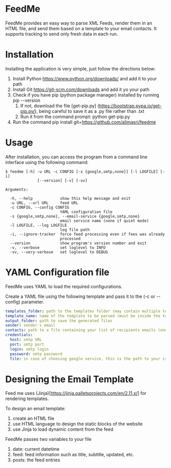 # FeedMe

FeedMe provides an easy way to parse XML Feeds, render them in an HTML file, and send them based on a template to your email contacts.
 It supports tracking to send only fresh data in each run.

# Installation

Installing the application is very simple, just follow the directions below:

1. Install Python https://www.python.org/downloads/ and add it to your path
1. Install Git https://git-scm.com/downloads and add it yo your path
1. Check if you have pip (python package manager) installed by running pip --version
    1. If not, download the file [get-pip.py] (https://bootstrap.pypa.io/get-pip.py/), being careful to save it as a .py file rather than .txt
    1. Run it from the command prompt: python get-pip.py
1. Run the command pip install git+https://github.com/alimasri/feedme

# Usage

After installation, you can access the program from a command line interface using the following command:

```
$ feedme [-h] -u URL -c CONFIG [-s {google,smtp,none}] [-l LOGFILE] [-i]
              [--version] [-v] [-vv]

Arguments:

  -h, --help            show this help message and exit
  -u URL, --url URL     feed URL
  -c CONFIG, --config CONFIG
                        YAML configuration file
  -s {google,smtp,none}, --email-service {google,smtp,none}
                        email service name (none if quiet mode)
  -l LOGFILE, --log LOGFILE
                        log file path
  -i, --ignore-tracker  force feed processing even if fees was already
                        processed
  --version             show program's version number and exit
  -v, --verbose         set loglevel to INFO
  -vv, --very-verbose   set loglevel to DEBUG
```

# YAML Configuration file

FeedMe uses YAML to load the required configurations.

Create a YAML file using the following template and pass it to the (-c or --config) parameter.

```yaml
templates_folder: path to the templates folder (may contain multiple templates)
template_name: name of the template to be parsed (must be inside the templates folder)
output_folder: path to save the generated files
sender: sender's email
contacts: path to a file containing your list of recipients emails (one email per line)
credentials:
  host: smtp URL
  port: smtp port
  login: smtp login
  password: smtp password
  file: in case of choosing google service, this is the path to your credentials.json file [more info](https://developers.google.com/gmail/api/quickstart/python)
```

# Designing the Email Template

Feed me uses (Jinja)[https://jinja.palletsprojects.com/en/2.11.x/] for rendering templates.

To design an email template:

1. create an HTML file
1. use HTML language to design the static blocks of the website
1. use Jinja to load dynamic content from the feed

FeedMe passes two variables to your file
1. date: current datetime
1. feed: feed information such as title, subtitle, updated, etc.
1. posts: the feed entries